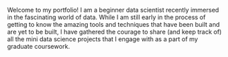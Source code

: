 Welcome to my portfolio!
I am a beginner data scientist recently immersed in the fascinating world of data. 
While I am still early in the process of getting to know the amazing tools and techniques that have been built and are yet to be built, I have gathered the courage to share (and keep track of) all the mini data science projects that I engage with as a part of my graduate coursework. 
